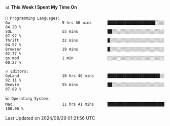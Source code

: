 <!--START_SECTION:waka-->
📊 **This Week I Spent My Time On** 

```text
💬 Programming Languages: 
Go                       9 hrs 50 mins       █████████████████████░░░░   84.20 % 
SQL                      55 mins             ██░░░░░░░░░░░░░░░░░░░░░░░   07.97 % 
Thrift                   32 mins             █░░░░░░░░░░░░░░░░░░░░░░░░   04.57 % 
Browser                  19 mins             █░░░░░░░░░░░░░░░░░░░░░░░░   02.77 % 
go.mod                   1 min               ░░░░░░░░░░░░░░░░░░░░░░░░░   00.27 % 

🔥 Editors: 
GoLand                   10 hrs 46 mins      ███████████████████████░░   92.11 % 
Neovim                   55 mins             ██░░░░░░░░░░░░░░░░░░░░░░░   07.89 % 

💻 Operating System: 
Mac                      11 hrs 41 mins      █████████████████████████   100.00 % 
```


 Last Updated on 2024/08/29 01:21:56 UTC
<!--END_SECTION:waka-->
